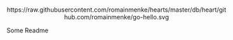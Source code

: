 <p align="center">
	<br>
  https://raw.githubusercontent.com/romainmenke/hearts/master/db/heart/github.com/romainmenke/go-hello.svg
</p>

Some Readme
